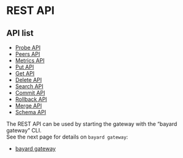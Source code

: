 # REST API

## API list

- [Probe API](reference/apis/probe.md)
- [Peers API](reference/apis/peers.md)
- [Metrics API](reference/apis/metrics.md)
- [Put API](reference/apis/put.md)
- [Get API](reference/apis/get.md)
- [Delete API](reference/apis/delete.md)
- [Search API](reference/apis/search.md)
- [Commit API](reference/apis/commit.md)
- [Rollback API](reference/apis/rollback.md)
- [Merge API](reference/apis/merge.md)
- [Schema API](reference/apis/schema.md)


The REST API can be used by starting the gateway with the “bayard gateway” CLI.  
See the next page for details on `bayard gateway`:
- [bayard gateway](bayard/gateway.md)
